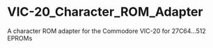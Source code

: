 # VIC-20_Character_ROM_Adapter
A character ROM adapter for the Commodore VIC-20 for 27C64...512 EPROMs
